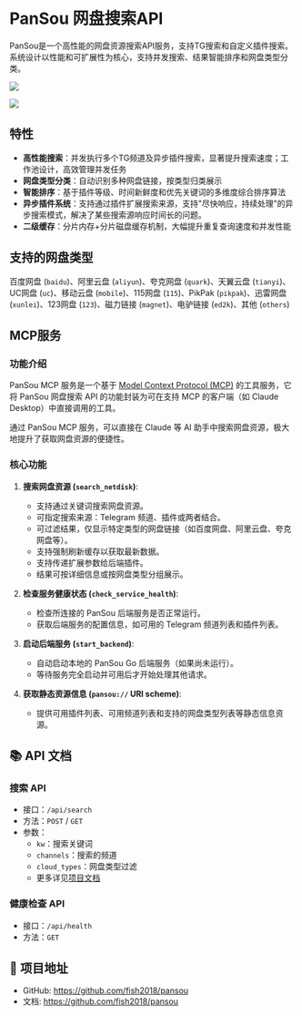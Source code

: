 # PanSou 网盘搜索API

PanSou是一个高性能的网盘资源搜索API服务，支持TG搜索和自定义插件搜索。系统设计以性能和可扩展性为核心，支持并发搜索、结果智能排序和网盘类型分类。

![](https://cdn.jsdelivr.net/gh/xiaoY233/PicList@main/public/assets/PanSou.png)

![](https://img.shields.io/badge/Copyright-arch3rPro-ff9800?style=flat&logo=github&logoColor=white)

## 特性

- **高性能搜索**：并发执行多个TG频道及异步插件搜索，显著提升搜索速度；工作池设计，高效管理并发任务
- **网盘类型分类**：自动识别多种网盘链接，按类型归类展示
- **智能排序**：基于插件等级、时间新鲜度和优先关键词的多维度综合排序算法
- **异步插件系统**：支持通过插件扩展搜索来源，支持"尽快响应，持续处理"的异步搜索模式，解决了某些搜索源响应时间长的问题。
- **二级缓存**：分片内存+分片磁盘缓存机制，大幅提升重复查询速度和并发性能  


## 支持的网盘类型

百度网盘 (`baidu`)、阿里云盘 (`aliyun`)、夸克网盘 (`quark`)、天翼云盘 (`tianyi`)、UC网盘 (`uc`)、移动云盘 (`mobile`)、115网盘 (`115`)、PikPak (`pikpak`)、迅雷网盘 (`xunlei`)、123网盘 (`123`)、磁力链接 (`magnet`)、电驴链接 (`ed2k`)、其他 (`others`)


## MCP服务

### 功能介绍

PanSou MCP 服务是一个基于 [Model Context Protocol (MCP)](https://modelcontextprotocol.io) 的工具服务，它将 PanSou 网盘搜索 API 的功能封装为可在支持 MCP 的客户端（如 Claude Desktop）中直接调用的工具。

通过 PanSou MCP 服务，可以直接在 Claude 等 AI 助手中搜索网盘资源，极大地提升了获取网盘资源的便捷性。

### 核心功能

1. **搜索网盘资源 (`search_netdisk`)**:
   - 支持通过关键词搜索网盘资源。
   - 可指定搜索来源：Telegram 频道、插件或两者结合。
   - 可过滤结果，仅显示特定类型的网盘链接（如百度网盘、阿里云盘、夸克网盘等）。
   - 支持强制刷新缓存以获取最新数据。
   - 支持传递扩展参数给后端插件。
   - 结果可按详细信息或按网盘类型分组展示。

2. **检查服务健康状态 (`check_service_health`)**:
   - 检查所连接的 PanSou 后端服务是否正常运行。
   - 获取后端服务的配置信息，如可用的 Telegram 频道列表和插件列表。

3. **启动后端服务 (`start_backend`)**:
   - 自动启动本地的 PanSou Go 后端服务（如果尚未运行）。
   - 等待服务完全启动并可用后才开始处理其他请求。

4. **获取静态资源信息 (`pansou://` URI scheme)**:
   - 提供可用插件列表、可用频道列表和支持的网盘类型列表等静态信息资源。

## 📚 API 文档

### 搜索 API

- 接口：`/api/search`
- 方法：`POST` / `GET`
- 参数：
  - `kw`：搜索关键词
  - `channels`：搜索的频道
  - `cloud_types`：网盘类型过滤
  - 更多详见[项目文档](https://github.com/fish2018/pansou)

### 健康检查 API

- 接口：`/api/health`
- 方法：`GET`

## 🔗 项目地址

- GitHub: https://github.com/fish2018/pansou
- 文档: https://github.com/fish2018/pansou